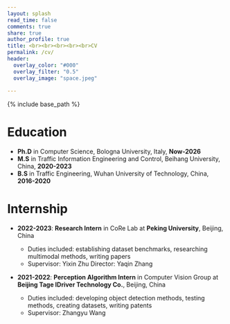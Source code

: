 ```yaml
---
layout: splash
read_time: false
comments: true
share: true
author_profile: true
title: <br><br><br><br><br>CV
permalink: /cv/
header:
  overlay_color: "#000"
  overlay_filter: "0.5"
  overlay_image: "space.jpeg"
  
---
```


{% include base_path %}


Education
======
* **Ph.D** in Computer Science, Bologna University, Italy, **Now-2026**
* **M.S** in Traffic Information Engineering and Control, Beihang University, China, **2020-2023**
* **B.S** in Traffic Engineering, Wuhan University of Technology, China, **2016-2020**

Internship
======
* **2022-2023**: **Research Intern** in CoRe Lab at **Peking University**, Beijing, China
  * Duties included: establishing dataset benchmarks, researching multimodal methods, writing papers
  * Supervisor: Yixin Zhu       Director: Yaqin Zhang

* **2021-2022**: **Perception Algorithm Intern** in Computer Vision Group at **Beijing Tage IDriver Technology Co.**, Beijing, China
  * Duties included: developing object detection methods, testing methods, creating datasets, writing patents
  * Supervisor: Zhangyu Wang
  
